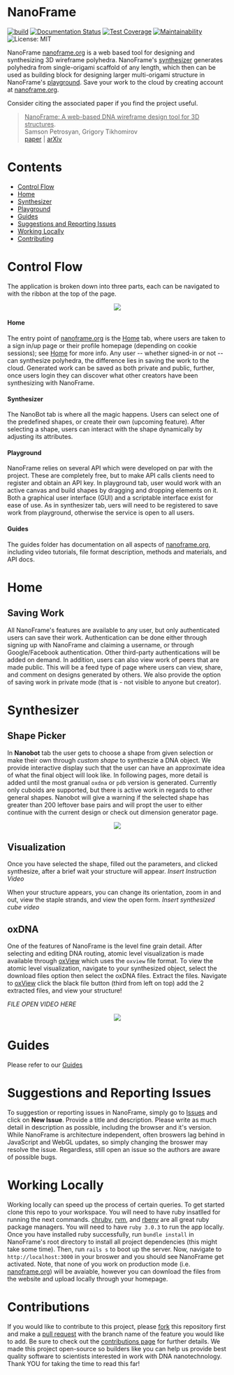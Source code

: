 # NanoFrame

[![build](https://github.com/sme777/nanoframe/actions/workflows/build.yml/badge.svg)](https://github.com/tilabberkeley/nanoframe/actions/workflows/ci.yml) [![Documentation Status](https://readthedocs.org/projects/nanoframe/badge/?version=latest)](https://nanoframe.readthedocs.io/en/latest/?badge=latest)
[![Test Coverage](https://api.codeclimate.com/v1/badges/a7c3b1796ed55dff5f27/test_coverage)](https://codeclimate.com/github/tilabberkeley/nanoframe/test_coverage)
[![Maintainability](https://api.codeclimate.com/v1/badges/a7c3b1796ed55dff5f27/maintainability)](https://codeclimate.com/github/tilabberkeley/nanoframe/maintainability)
![License: MIT](https://img.shields.io/badge/License-MIT-green.svg)

NanoFrame [nanoframe.org](https://www.nanoframe.org) is a web based tool for designing and synthesizing 3D wireframe polyhedra. NanoFrame's [synthesizer](https://www.nanoframe.org/synthesizer) generates polyhedra from single-origami scaffold of any length, which then can be used as building block for designing larger multi-origami structure in NanoFrame's [playground](https://www.nanoframe.org/playground). Save your work to the cloud by creating account at [nanoframe.org](https://www.nanoframe.org).

Consider citing the associated paper if you find the project useful.

> <ins>NanoFrame: A web-based DNA wireframe design tool for 3D structures</ins>.  
> Samson Petrosyan, Grigory Tikhomirov  
> [paper](https://google.com) | [arXiv](https://arxiv.org/abs/2111.13992)

# Contents
- [Control Flow](#control-flow)
- [Home](#home)
- [Synthesizer](#synthesizer)
- [Playground](#playground)
- [Guides](#guides)
- [Suggestions and Reporting Issues](#suggestions-and-reporting-issues)
- [Working Locally](#working-locally)
- [Contributing](#contributing)

# Control Flow

The application is broken down into three parts, each can be navigated to with the ribbon at the top of the page.

<p align="center">
  <img src="https://github.com/sme777/nanoframe/blob/master/docs/navbar.png">
</p>

#### Home

The entry point of [nanoframe.org](https://www.nanoframe.org) is the <ins>Home</ins> tab, where users are taken to a sign in/up page or their profile homepage (depending on cookie sessions); see [Home](#home) for more info. Any user -- whether signed-in or not -- can synthesize polyhedra, the difference lies in saving the work to the cloud. Generated work can be saved as both private and public, further, once users login they can discover what other creators have been synthesizing with NanoFrame.

#### Synthesizer

The NanoBot tab is where all the magic happens. Users can select one of the predefined shapes, or create their own (upcoming feature). After selecting a shape, users can interact with the shape dynamically by adjusting its attributes.

#### Playground

NanoFrame relies on several API which were developed on par with the project. These are completely free, but to make API calls clients need to register and obtain an API key.
In playground tab, user would work with an active canvas and build shapes by dragging and dropping elements on it. Both a graphical user interface (GUI) and a scriptable interface exist for ease of use. As in synthesizer tab, uers will need to be registered to save work from playground, otherwise the service is open to all users.

#### Guides

The guides folder has documentation on all aspects of [nanoframe.org](https://www.nanoframe.org), including video tutorials, file format description, methods and materials, and API docs.

# Home
## Saving Work

All NanoFrame's features are available to any user, but only authenticated users can save their work. Authentication can be done either through signing up with NanoFrame and claiming a username, or through Google/Facebook authentication. Other third-party authentications will be added on demand. In addition, users can also view work of peers that are made public. This will be a feed type of page where users can view, share, and comment on designs generated by others. We also provide the option of saving work in private mode (that is - not visible to anyone but creator).

# Synthesizer
## Shape Picker

In **Nanobot** tab the user gets to choose a shape from given selection or make their own through _custom shape_ to syntheszie a DNA object. We provide interactive display such that the user can have an approximate idea of what the final object will look like. In following pages, more detail is added until the most granual `oxdna` or `pdb` version is generated. Currently only cuboids are supported, but there is active work in regards to other general shapes. Nanobot will give a warning if the selected shape has greater than 200 leftover base pairs and will propt the user to either continue with the current design or check out dimension generator page.

<p align="center">
  <img src="https://github.com/tilabberkeley/nanoframe/blob/master/docs/shape-maker.gif">
</p>

## Visualization

Once you have selected the shape, filled out the parameters, and clicked synthesize, after a brief wait your structure will appear.
*Insert Instruction Video*

When your structure appears, you can change its orientation, zoom in and out, view the staple strands, and view the open form.
*Insert synthesized cube video*

## oxDNA

One of the features of NanoFrame is the level fine grain detail. After selecting and editing DNA routing, atomic level visualization is made available through [oxView](https://sulcgroup.github.io/oxdna-viewer/) which uses the `oxview` file format. To view the atomic level visualization, navigate to your synthesized object, select the download files option then select the oxDNA files. Extract the files. Navigate to [oxView](https://sulcgroup.github.io/oxdna-viewer/) click the black file button (third from left on top) add the 2 extracted files, and view your structure!

*FILE OPEN VIDEO HERE*

<p align="center">
  <img src="https://github.com/tilabberkeley/nanoframe/blob/master/docs/cube.png">
</p>

# Guides

Please refer to our [Guides](https://www.nanoframe.org/guides)

# Suggestions and Reporting Issues

To suggestion or reporting issues in NanoFrame, simply go to [Issues](https://github.com/tilabberkeley/nanoframe/issues) and click on **New Issue**. Provide a title and description. Please write as much detail in description as possible, including the browser and it's version. While NanoFrame is architecture independent, often broswers lag behind in JavaScript and WebGL updates, so simply changing the broswer may resolve the issue. Regardless, still open an issue so the authors are aware of possible bugs.

# Working Locally

Working locally can speed up the process of certain queries. To get started clone this repo to your workspace. You will need to have ruby insatlled for running the next commands. [chruby](https://github.com/postmodern/chruby), [rvm](https://rvm.io/), and [rbenv](https://github.com/rbenv/rbenv) are all great ruby package managers. You will need to have `ruby 3.0.3` to run the app locally. Once you have installed ruby successfully, run `bundle install` in NanoFrame's root directory to install all project dependencies (this might take some time). Then, run `rails s` to boot up the server. Now, navigate to `http://localhost:3000` in your broswer and you should see NanoFrame get activated. Note, that none of you work on production mode (i.e. [nanoframe.org](http://nanoframe.org)) will be avaiable, however you can download the files from the website and upload locally through your homepage.

# Contributions

If you would like to contribute to this project, please <ins>fork</ins> this repository first and make a <ins>pull request</ins> with the branch name of the feature you would like to add. Be sure to check out the [contributions page](https://github.com/tilabberkeley/nanoframe/CONTRIBUTING.md) for further details. We made this project open-source so builders like you can help us provide best quality software to scientists interested in work with DNA nanotechnology. Thank YOU for taking the time to read this far!
